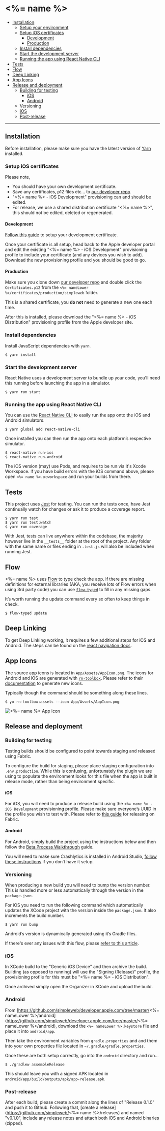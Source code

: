 # <%= name %>

* [Installation](#installation)
  * [Setup your environment](#setup-your-environment)
  * [Setup iOS certificates](#setup-ios-certificates)
    * [Development](#development)
    * [Production](#production)
  * [Install dependencies](#install-dependencies)
  * [Start the development server](#start-the-development-server)
  * [Running the app using React Native CLI](#running-the-app-using-react-native-cli)
* [Tests](#tests)
* [Flow](#flow)
* [Deep Linking](#deep-linking)
* [App Icons](#app-icons)
* [Release and deployment](#release-and-deployment)
  * [Building for testing](#building-for-testing)
    * [iOS](#ios)
    * [Android](#android)
  * [Versioning](#versioning)
  * [iOS](#ios-1)
  * [Post-release](#post-release)

<hr/>

## Installation

Before installation, please make sure you have the latest version of [Yarn](https://yarnpkg.com/lang/en/) installed.

### Setup iOS certificates

Please note,
* You should have your own development certificate.
* Save any certificates, p12 files etc... to [our developer repo](https://github.com/simpleweb/developer.apple.com).
* "<%= name %> - iOS Development" provisioning can and should be edited.
* For release, we use a shared distribution certificate "<%= name %>", this should not be edited, deleted or regenerated.

#### Development

[Follow this guide](https://github.com/simpleweb/iOS-Development-For-Teams/blob/master/guide/certificates/ios-app-development.md) to setup your development certificate.

Once your certificate is all setup, head back to the Apple developer portal and edit the existing "<%= name %> - iOS Development" provisioning profile to include your certificate (and any devices you wish to add). Download the new provisioning profile and you should be good to go.

#### Production

Make sure you clone down [our developer repo](https://github.com/simpleweb/developer.apple.com) and double click the `Certificates.p12` from the `<%= nameLower %>/certificates/production/simpleweb` folder.

This is a shared certificate, you __do not__ need to generate a new one each time.

After this is installed, please download the "<%= name %> - iOS Distribution" provisioning profile from the Apple developer site.

### Install dependencies

Install JavaScript dependencies with `yarn`.

```
$ yarn install
```

### Start the development server

React Native uses a development server to bundle up your code, you'll need this running before launching the app in a simulator.

```
$ yarn run start
```

### Running the app using React Native CLI

You can use the [React Native CLI](https://www.npmjs.com/package/react-native-cli) to easily run the app onto the iOS and Android simulators.

```
$ yarn global add react-native-cli
```

Once installed you can then run the app onto each platform’s respective simulator.

```
$ react-native run-ios
$ react-native run-android
```

The iOS version (may) use Pods, and requires to be run via it's Xcode Workspace. If you have build errors with the iOS command above, please open `<%= name %>.xcworkspace` and run your builds from there.

## Tests

This project uses [Jest](https://facebook.github.io/jest/) for testing. You can run the tests once, have Jest continually watch for changes or ask it to produce a coverage report.

```
$ yarn run test
$ yarn run test:watch
$ yarn run coverage
```

With Jest, tests can live anywhere within the codebase, the majority however live in the `__tests__` folder at the root of the project. Any folder with the same name or files ending in `.test.js` will also be included when running Jest.

## Flow

<%= name %> uses [Flow](https://flowtype.org/) to type check the app. If there are missing definitions for external libraries (AKA, you receive lots of Flow errors when using 3rd party code) you can use [`flow-typed`](https://flowtype.org/docs/third-party.html) to fill in any missing gaps.

It’s worth running the update command every so often to keep things in check.

```
$ flow-typed update
```

## Deep Linking

To get Deep Linking working, it requires a few additional steps for iOS and Android. The steps can be found on the [react navigation docs](https://reactnavigation.org/docs/en/deep-linking.html).

## App Icons

The source app icons is located in `App/Assets/AppIcon.png`. The icons for Android and iOS are generated with [`rn-toolbox`](https://github.com/bamlab/generator-rn-toolbox). Please refer to their [documentation](https://github.com/bamlab/generator-rn-toolbox/blob/master/generators/assets/README.md) to generate new icons.

Typically though the command should be something along these lines.

```
$ yo rn-toolbox:assets --icon App/Assets/AppIcon.png
```

![<%= name %> App Icon](/App/Assets/AppIcon.png)

## Release and deployment

### Building for testing

Testing builds should be configured to point towards staging and released using Fabric.

To configure the build for staging, please place staging configuration into `.env.production`. While this is confusing, unfortunately the plugin we are using to populate the environment looks for this file when the app is built in release mode, rather than being environment specific.

#### iOS

For iOS, you will need to produce a release build using the `<%= name %> - iOS Development` provisioning profile. Please make sure everyone’s UUID in the profile you wish to test with. Please refer to [this guide](https://docs.fabric.io/apple/beta/beta-walkthrough.html) for releasing on Fabric.

#### Android

For Android, simply build the project using the instructions below and then follow the [Beta Process Walkthrough](https://docs.fabric.io/android/beta/beta-walkthrough.html) guide.

You will need to make sure Crashlytics is installed in Android Studio, [follow these instructions](https://www.fabric.io/downloads/android) if you don’t have it setup.

### Versioning

When producing a new build you will need to bump the version number. This is handled more or less automatically through the version in the `package.json`.

For iOS you need to run the following command which automatically updates the XCode project with the version inside the `package.json`. It also increments the build number.

```
$ yarn run bump
```

Android’s version is dynamically generated using it’s Gradle files.

If there's ever any issues with this flow, please [refer to this article](https://medium.com/@andr3wjack/versioning-react-native-apps-407469707661).

### iOS

In XCode build to the "Generic iOS Device" and then archive the build. Building (as opposed to running) will use the "Signing (Release)" profile, the provisioning profile for this must be "<%= name %> - iOS Distribution".

Once archived simply open the Organizer in XCode and upload the build.

### Android

From [https://github.com/simpleweb/developer.apple.com/tree/master/<%= nameLower %>/android](https://github.com/simpleweb/developer.apple.com/tree/master/<%= nameLower %>/android), download the `<%= nameLower %>.keystore` file and place it into `android/app`.

Then take the environment variables from `gradle.properties` and and them into your own properties file located in `~/.gradle/gradle.properties`.

Once these are both setup correctly, go into the `android` directory and run...

```
$ ./gradlew assembleRelease
```

This should leave you with a signed APK located in `android/app/build/outputs/apk/app-release.apk`.

### Post-release

After each build, please create a commit along the lines of "Release 0.1.0" and push it to Github. Following that, [create a release](https://github.com/simpleweb/<%= name %>/releases) and named "v0.1.0", include any release notes and attach both iOS and Android binaries (zipped).
